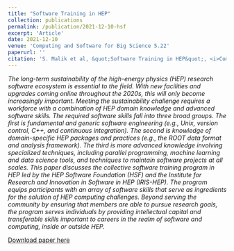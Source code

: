 ```yaml
---
title: "Software Training in HEP"
collection: publications
permalink: /publication/2021-12-10-hsf
excerpt: 'Article'
date: 2021-12-10
venue: 'Computing and Software for Big Science 5.22'
paperurl: ''
citation: 'S. Malik et al, &quot;Software Training in HEP&quot;, <i>Computing and Software for Big Science</i>, 5.22, (2021).'
---
```

*The long-term sustainability of the high-energy physics (HEP) research software ecosystem is essential to the field. With new facilities and upgrades coming online throughout the 2020s, this will only become increasingly important. Meeting the sustainability challenge requires a workforce with a combination of HEP domain knowledge and advanced software skills. The required software skills fall into three broad groups. The first is fundamental and generic software engineering (e.g., Unix, version control, C++, and continuous integration). The second is knowledge of domain-specific HEP packages and practices (e.g., the ROOT data format and analysis framework). The third is more advanced knowledge involving specialized techniques, including parallel programming, machine learning and data science tools, and techniques to maintain software projects at all scales. This paper discusses the collective software training program in HEP led by the HEP Software Foundation (HSF) and the Institute for Research and Innovation in Software in HEP (IRIS-HEP). The program equips participants with an array of software skills that serve as ingredients for the solution of HEP computing challenges. Beyond serving the community by ensuring that members are able to pursue research goals, the program serves individuals by providing intellectual capital and transferable skills important to careers in the realm of software and computing, inside or outside HEP.*

[Download paper here](http://JustWhit3.github.io/files/hsf.pdf)
